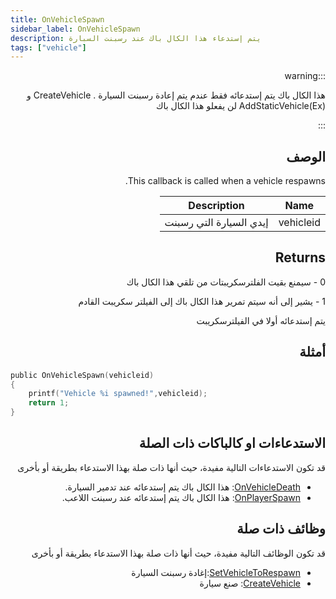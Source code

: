 ```yaml
---
title: OnVehicleSpawn
sidebar_label: OnVehicleSpawn
description: يتم إستدعاء هذا الكال باك عند رسبنت السبارة
tags: ["vehicle"]
---
```


<VersionWarn name='callback' version='SA-MP 0.3.7' />

<div dir="rtl" style={{ textAlign: "right" }}>
    
:::warning

هذا الكال باك يتم إستدعائه فقط عندم يتم إعادة رسبنت السيارة . CreateVehicle و AddStaticVehicle(Ex) لن يفعلو هذا الكال باك

:::

## الوصف

This callback is called when a vehicle respawns.

| Name      | Description                         |
| --------- | ----------------------------------- |
| vehicleid | إيدي السيارة التي رسبنت           |

## Returns

0 - سيمنع بقيت الفلترسكريبتات من تلقي هذا الكال باك

1 - يشير إلى أنه سيتم تمرير هذا الكال باك إلى الفيلتر سكريبت القادم

يتم إستدعائه أولا في الفيلترسكريبت

## أمثلة

</div>

```c
public OnVehicleSpawn(vehicleid)
{
    printf("Vehicle %i spawned!",vehicleid);
    return 1;
}
```

<div dir="rtl" style={{ textAlign: "right" }}>

## الاستدعاءات او كالباكات ذات الصلة

قد تكون الاستدعاءات التالية مفيدة، حيث أنها ذات صلة بهذا الاستدعاء بطريقة أو بأخرى 

- [OnVehicleDeath](OnVehicleDeath): هذا الكال باك يتم إستدعائه عند تدمير السيارة. 
- [OnPlayerSpawn](OnPlayerSpawn): هذا الكال باك يتم إستدعائه عند رسبنت اللاعب. 

## وظائف ذات صلة

قد تكون الوظائف التالية مفيدة، حيث أنها ذات صلة بهذا الاستدعاء بطريقة أو بأخرى 

- [SetVehicleToRespawn](../functions/SetVehicleToRespawn):إغادة رسبنت السيارة
- [CreateVehicle](../functions/CreateVehicle): صنع سيارة

</div>


